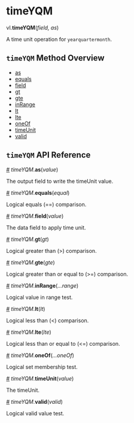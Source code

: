 # timeYQM

vl.<b>timeYQM</b>(<em>field, as</em>)

A time unit operation for <code>yearquartermonth</code>.

## <code>timeYQM</code> Method Overview

* <a href="#as">as</a>
* <a href="#equals">equals</a>
* <a href="#field">field</a>
* <a href="#gt">gt</a>
* <a href="#gte">gte</a>
* <a href="#inRange">inRange</a>
* <a href="#lt">lt</a>
* <a href="#lte">lte</a>
* <a href="#oneOf">oneOf</a>
* <a href="#timeUnit">timeUnit</a>
* <a href="#valid">valid</a>

## <code>timeYQM</code> API Reference

<a id="as" href="#as">#</a>
<em>timeYQM</em>.<b>as</b>(<em>value</em>)

The output field to write the timeUnit value.

<a id="equals" href="#equals">#</a>
<em>timeYQM</em>.<b>equals</b>(<em>equal</em>)

Logical equals (==) comparison.

<a id="field" href="#field">#</a>
<em>timeYQM</em>.<b>field</b>(<em>value</em>)

The data field to apply time unit.

<a id="gt" href="#gt">#</a>
<em>timeYQM</em>.<b>gt</b>(<em>gt</em>)

Logical greater than (>) comparison.

<a id="gte" href="#gte">#</a>
<em>timeYQM</em>.<b>gte</b>(<em>gte</em>)

Logical greater than or equal to (>=) comparison.

<a id="inRange" href="#inRange">#</a>
<em>timeYQM</em>.<b>inRange</b>(<em>...range</em>)

Logical value in range test.

<a id="lt" href="#lt">#</a>
<em>timeYQM</em>.<b>lt</b>(<em>lt</em>)

Logical less than (<) comparison.

<a id="lte" href="#lte">#</a>
<em>timeYQM</em>.<b>lte</b>(<em>lte</em>)

Logical less than or equal to (<=) comparison.

<a id="oneOf" href="#oneOf">#</a>
<em>timeYQM</em>.<b>oneOf</b>(<em>...oneOf</em>)

Logical set membership test.

<a id="timeUnit" href="#timeUnit">#</a>
<em>timeYQM</em>.<b>timeUnit</b>(<em>value</em>)

The timeUnit.

<a id="valid" href="#valid">#</a>
<em>timeYQM</em>.<b>valid</b>(<em>valid</em>)

Logical valid value test.

